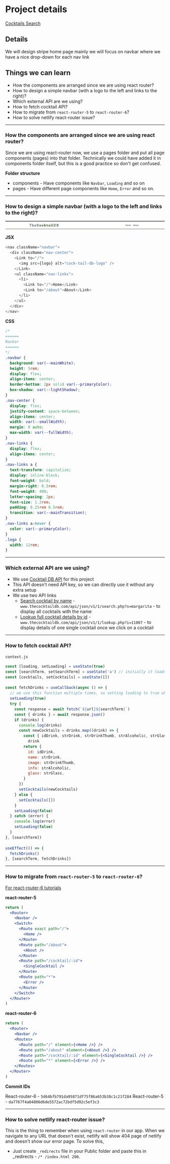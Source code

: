 # Project details

[Cocktails Search](https://13-stripe-header-clone.netlify.app/)

## Details

We will design stripe home page mainly we will focus on navbar where we have a nice drop-down for each nav link

## Things we can learn

- How the components are arranged since we are using react router?
- How to design a simple navbar (with a logo to the left and links to the right)?
- Which external API are we using?
- How to fetch cocktail API?
- How to migrate from `react-router-5` to `react-router-6`?
- How to solve netlify react-router issue?

---

### How the components are arranged since we are using react router?

Since we are using react-router now, we use a pages folder and put all page components (pages) into that folder. Technically we could have added it in components folder itself, but this is a good practice so don't get confused.

**Folder structure**

- components - Have components like `Navbar`, `Loading` and so on
- pages - Have different page components like `Home`, `Error` and so on.

---

### How to design a simple navbar (with a logo to the left and links to the right)?

![navbar-image](./readmeImages/navbar.png)

**JSX**

```js
<nav className="navbar">
  <div className="nav-center">
    <Link to="/">
      <img src={logo} alt="cock-tail-db-logo" />
    </Link>
    <ul className="nav-links">
      <li>
        <Link to="/">Home</Link>
        <Link to="/about">About</Link>
      </li>
    </ul>
  </div>
</nav>
```

**CSS**

```css
/* 
====== 
Navbar
======
*/
.navbar {
  background: var(--mainWhite);
  height: 5rem;
  display: flex;
  align-items: center;
  border-bottom: 2px solid var(--primaryColor);
  box-shadow: var(--lightShadow);
}
.nav-center {
  display: flex;
  justify-content: space-between;
  align-items: center;
  width: var(--smallWidth);
  margin: 0 auto;
  max-width: var(--fullWidth);
}
.nav-links {
  display: flex;
  align-items: center;
}
.nav-links a {
  text-transform: capitalize;
  display: inline-block;
  font-weight: bold;
  margin-right: 0.5rem;
  font-weight: 400;
  letter-spacing: 2px;
  font-size: 1.2rem;
  padding: 0.25rem 0.5rem;
  transition: var(--mainTransition);
}
.nav-links a:hover {
  color: var(--primaryColor);
}
.logo {
  width: 12rem;
}
```

---

### Which external API are we using?

- We use [Cocktail DB API](https://www.thecocktaildb.com/api.php) for this project
- This API doesn't need API key, so we can directly use it without any extra setup
- We use two API links
  - [Search cocktail by name](www.thecocktaildb.com/api/json/v1/1/search.php?s=margarita) - `www.thecocktaildb.com/api/json/v1/1/search.php?s=margarita` - to display all cocktails with the name
  - [Lookup full cocktail details by id](www.thecocktaildb.com/api/json/v1/1/lookup.php?i=11007) - `www.thecocktaildb.com/api/json/v1/1/lookup.php?i=11007` - to display details of one single cocktail once we click on a cocktail

---

### How to fetch cocktail API?

`context.js`

```js
const [loading, setLoading] = useState(true)
const [searchTerm, setSearchTerm] = useState('a') // initially it loads all the drinks that invloves 'a'
const [cocktails, setCocktails] = useState([])

const fetchDrinks = useCallback(async () => {
  // we use this function multiple times, so setting loading to true whenever we type in search
  setLoading(true)
  try {
    const response = await fetch(`${url}${searchTerm}`)
    const { drinks } = await response.json()
    if (drinks) {
      console.log(drinks)
      const newCocktails = drinks.map((drink) => {
        const { idDrink, strDrink, strDrinkThumb, strAlcoholic, strGlass } =
          drink
        return {
          id: idDrink,
          name: strDrink,
          image: strDrinkThumb,
          info: strAlcoholic,
          glass: strGlass,
        }
      })
      setCocktails(newCocktails)
    } else {
      setCocktails([])
    }
    setLoading(false)
  } catch (error) {
    console.log(error)
    setLoading(false)
  }
}, [searchTerm])

useEffect(() => {
  fetchDrinks()
}, [searchTerm, fetchDrinks])
```

---

### How to migrate from `react-router-5` to `react-router-6`?

[For react-router-6 tutorials](https://app.gitbook.com/s/-MVEiPUp08kYt33g51v7/languages-and-frameworks/react-router-6)

**react-router-5**

```jsx
return (
  <Router>
    <Navbar />
    <Switch>
      <Route exact path="/">
        <Home />
      </Route>
      <Route path="/about">
        <About />
      </Route>
      <Route path="/cocktail/:id">
        <SingleCocktail />
      </Route>
      <Route path="*">
        <Error />
      </Route>
    </Switch>
  </Router>
)
```

**react-router-6**

```jsx
return (
  <Router>
    <Navbar />
    <Routes>
      <Route path="/" element={<Home />} />
      <Route path="/about" element={<About />} />
      <Route path="/cocktail/:id" element={<SingleCocktail />} />
      <Route path="*" element={<Error />} />
    </Routes>
  </Router>
)
```

**Commit IDs**

React-router-6 - `5d64bfb791da95871df75f86a653b38c1c21f284`
React-router-5 - `da7767f4a04806d6de5572ac72bdf5d92c5ef3c3`

---

### How to solve netlify react-router issue?

This is the thing to remember when using `react-router` in our app. When we navigate to any URL that doesn't exist, netlify will show 404 page of netlify and doesn't show our error page. To solve this,

- Just create `_redirects` file in your Public folder and paste this in \_redirects - `/* /index.html 200`.
